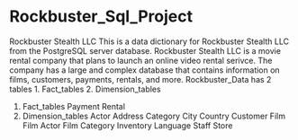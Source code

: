 # Rockbuster_Sql_Project
Rockbuster Stealth LLC This is a data dictionary for Rockbuster Stealth LLC from the PostgreSQL server database. Rockbuster Stealth LLC is a movie rental company that plans to launch an online video rental serivce. The company has a large and complex database that contains information on films, customers, payments, rentals, and more.
Rockbuster_Data has 2 tables 1. Fact_tables 2. Dimension_tables
1. Fact_tables
   Payment
   Rental
2. Dimension_tables
   Actor
   Address
   Category
   City
   Country
   Customer
   Film
   Film Actor
   Film Category
   Inventory
   Language
   Staff
   Store
